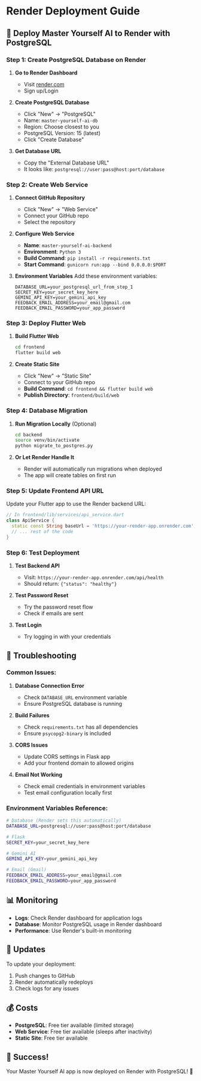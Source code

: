 # Render Deployment Guide

## 🚀 Deploy Master Yourself AI to Render with PostgreSQL

### Step 1: Create PostgreSQL Database on Render

1. **Go to Render Dashboard**
   - Visit [render.com](https://render.com)
   - Sign up/Login

2. **Create PostgreSQL Database**
   - Click "New" → "PostgreSQL"
   - Name: `master-yourself-ai-db`
   - Region: Choose closest to you
   - PostgreSQL Version: 15 (latest)
   - Click "Create Database"

3. **Get Database URL**
   - Copy the "External Database URL"
   - It looks like: `postgresql://user:pass@host:port/database`

### Step 2: Create Web Service

1. **Connect GitHub Repository**
   - Click "New" → "Web Service"
   - Connect your GitHub repo
   - Select the repository

2. **Configure Web Service**
   - **Name**: `master-yourself-ai-backend`
   - **Environment**: `Python 3`
   - **Build Command**: `pip install -r requirements.txt`
   - **Start Command**: `gunicorn run:app --bind 0.0.0.0:$PORT`

3. **Environment Variables**
   Add these environment variables:
   ```
   DATABASE_URL=your_postgresql_url_from_step_1
   SECRET_KEY=your_secret_key_here
   GEMINI_API_KEY=your_gemini_api_key
   FEEDBACK_EMAIL_ADDRESS=your_email@gmail.com
   FEEDBACK_EMAIL_PASSWORD=your_app_password
   ```

### Step 3: Deploy Flutter Web

1. **Build Flutter Web**
   ```bash
   cd frontend
   flutter build web
   ```

2. **Create Static Site**
   - Click "New" → "Static Site"
   - Connect to your GitHub repo
   - **Build Command**: `cd frontend && flutter build web`
   - **Publish Directory**: `frontend/build/web`

### Step 4: Database Migration

1. **Run Migration Locally** (Optional)
   ```bash
   cd backend
   source venv/bin/activate
   python migrate_to_postgres.py
   ```

2. **Or Let Render Handle It**
   - Render will automatically run migrations when deployed
   - The app will create tables on first run

### Step 5: Update Frontend API URL

Update your Flutter app to use the Render backend URL:

```dart
// In frontend/lib/services/api_service.dart
class ApiService {
  static const String baseUrl = 'https://your-render-app.onrender.com';
  // ... rest of the code
}
```

### Step 6: Test Deployment

1. **Test Backend API**
   - Visit: `https://your-render-app.onrender.com/api/health`
   - Should return: `{"status": "healthy"}`

2. **Test Password Reset**
   - Try the password reset flow
   - Check if emails are sent

3. **Test Login**
   - Try logging in with your credentials

## 🔧 Troubleshooting

### Common Issues:

1. **Database Connection Error**
   - Check `DATABASE_URL` environment variable
   - Ensure PostgreSQL database is running

2. **Build Failures**
   - Check `requirements.txt` has all dependencies
   - Ensure `psycopg2-binary` is included

3. **CORS Issues**
   - Update CORS settings in Flask app
   - Add your frontend domain to allowed origins

4. **Email Not Working**
   - Check email credentials in environment variables
   - Test email configuration locally first

### Environment Variables Reference:

```bash
# Database (Render sets this automatically)
DATABASE_URL=postgresql://user:pass@host:port/database

# Flask
SECRET_KEY=your_secret_key_here

# Gemini AI
GEMINI_API_KEY=your_gemini_api_key

# Email (Gmail)
FEEDBACK_EMAIL_ADDRESS=your_email@gmail.com
FEEDBACK_EMAIL_PASSWORD=your_app_password
```

## 📊 Monitoring

- **Logs**: Check Render dashboard for application logs
- **Database**: Monitor PostgreSQL usage in Render dashboard
- **Performance**: Use Render's built-in monitoring

## 🔄 Updates

To update your deployment:
1. Push changes to GitHub
2. Render automatically redeploys
3. Check logs for any issues

## 💰 Costs

- **PostgreSQL**: Free tier available (limited storage)
- **Web Service**: Free tier available (sleeps after inactivity)
- **Static Site**: Free tier available

## 🎉 Success!

Your Master Yourself AI app is now deployed on Render with PostgreSQL! 🚀
